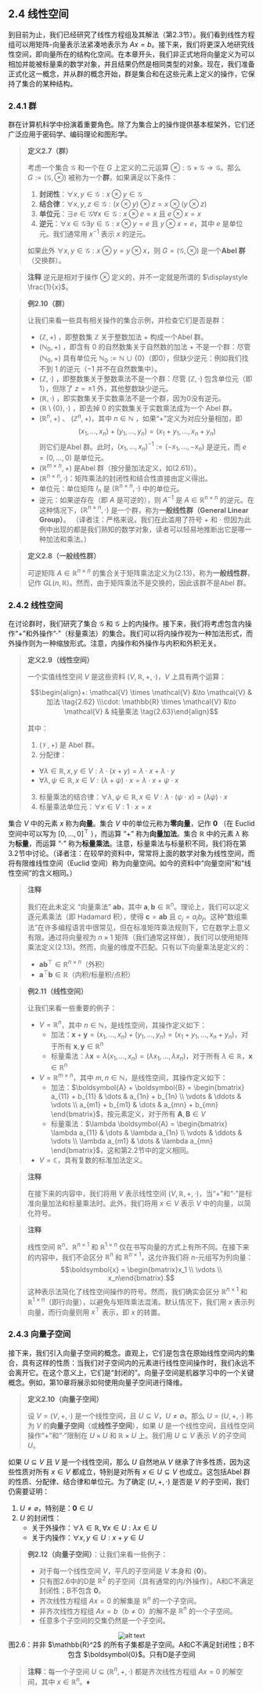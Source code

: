 
## 2.4 线性空间

到目前为止，我们已经研究了线性方程组及其解法（第2.3节）。我们看到线性方程组可以用矩阵-向量表示法紧凑地表示为 $Ax = b$。接下来，我们将更深入地研究线性空间，即向量所在的结构化空间。在本章开头，我们非正式地将向量定义为可以相加并能被标量乘的数学对象，并且结果仍然是相同类型的对象。现在，我们准备正式化这一概念，并从群的概念开始，群是集合和在这些元素上定义的操作，它保持了集合的某种结构。

### 2.4.1 群

群在计算机科学中扮演着重要角色。除了为集合上的操作提供基本框架外，它们还广泛应用于密码学、编码理论和图形学。

> **定义2.7（群）**
> 
> 考虑一个集合 $\mathcal{G}$ 和一个在 $G$ 上定义的二元运算 $\otimes: \mathcal{G} \times \mathcal{G} \to \mathcal{G}$。那么 $G := (\mathcal{G}, \otimes)$ 被称为一个**群**，如果满足以下条件：
> 
> 1. **封闭性**：$\forall x, y \in \mathcal{G}: x \otimes y \in \mathcal{G}$
> 2. **结合律**：$\forall x, y, z \in \mathcal{G}: (x \otimes y) \otimes z = x \otimes (y \otimes z)$
> 3. **单位元**：$\exists e \in \mathcal{G} \forall x \in \mathcal{G}: x \otimes e = x$ 且 $e \otimes x = x$
> 4. **逆元**：$\forall x \in \mathcal{G} \exists y \in \mathcal{G}: x \otimes y = e$ 且 $y \otimes x = e$，其中 $e$ 是单位元。我们通常用 $x^{-1}$ 表示 $x$ 的逆元。
> 
> 如果此外 $\forall x, y \in \mathcal{G}: x \otimes y = y \otimes x$，则 $G = (\mathcal{G}, \otimes)$ 是一个**Abel 群**（交换群）。

> **注释**
> 逆元是相对于操作 $\otimes$ 定义的，并不一定就是所谓的 $\displaystyle \frac{1}{x}$。


> **例2.10（群）**
> 
> 让我们来看一些具有相关操作的集合示例，并检查它们是否是群：
> - $(\mathbb{Z}, +)$ ，即整数集 $\mathbb{Z}$ 关于整数加法 $+$ 构成一个Abel 群。
> - $(\mathbb{N}_0, +)$ ，即含有 $0$ 的自然数集关于自然数的加法 $+$ 不是一个群：尽管 $(\mathbb{N}_0, +)$ 具有单位元 $\mathbb{N}_0 := \mathbb{N} \cup \{0\}$（即0），但缺少逆元：例如我们找不到 $1$ 的逆元（$-1$ 并不在自然数集中）。
> - $(\mathbb{Z}, \cdot)$ ，即整数集关于整数乘法不是一个群：尽管 $(\mathbb{Z}, \cdot)$ 包含单位元（即1），但除了 $z = \pm 1$ 外，其他整数缺少逆元。
> - $(\mathbb{R}, \cdot)$ ，即实数集关于实数乘法不是一个群，因为0没有逆元。
> - $(\mathbb{R} \setminus \{0\}, \cdot)$ ，即去掉 $0$ 的实数集关于实数乘法成为一个 Abel 群。
> - $(\mathbb{R}^n, +)$ 、 $(\mathbb{Z}^n, +)$，其中 $n \in \mathbb{N}$ ，如果“+”定义为对应分量相加，即 $$ (x_1, \dots, x_n) + (y_1, \dots, y_n) = (x_1 + y_1, \dots, x_n + y_n) \tag{2.61}$$ 则它们是Abel 群。此时，$(x_1, \dots, x_n)^{-1} := (-x_1, \dots, -x_n)$ 是逆元，而 $e = (0, \dots, 0)$ 是单位元。
> - $(\mathbb{R}^{m \times n}, +)$ 是Abel 群（按分量加法定义，如(2.61)）。
> - $(\mathbb{R}^{n \times n}, \cdot)$：矩阵乘法的封闭性和结合性直接由定义得出。
>  - 单位元：单位矩阵 $I_n$ 是 $(\mathbb{R}^{n \times n}, \cdot)$ 中的单位元。
> - 逆元：如果逆存在（即 $A$ 是可逆的），则 $A^{-1}$ 是 $A \in \mathbb{R}^{n \times n}$ 的逆元。在这种情况下，$(\mathbb{R}^{n \times n}, \cdot)$ 是一个群，称为**一般线性群（General Linear Group）**。
> （译者注：严格来说，我们在此滥用了符号 $+$ 和 $\cdot$ 但因为此例中出现的都是我们熟知的数学对象，读者可以轻易地推断出它是哪一种加法和乘法。）



> **定义2.8（一般线性群）**
>
> 可逆矩阵 $A \in \mathbb{R}^{n \times n}$ 的集合关于矩阵乘法定义为(2.13)，称为**一般线性群**，记作 $GL(n, \mathbb{R})$。然而，由于矩阵乘法不是交换的，因此该群不是Abel 群。

### 2.4.2 线性空间

在讨论群时，我们研究了集合 $\mathcal{G}$ 和 $\mathcal{G}$ 上的内操作。接下来，我们将考虑包含内操作“+”和外操作“·”（标量乘法）的集合。我们可以将内操作视为一种加法形式，而外操作则为一种缩放形式。注意，内操作和外操作与内积和外积无关。

> **定义2.9（线性空间）**
> 
> 一个实值线性空间 $V$ 是这些资料 $(V, \mathbb{R}, +, \cdot)$，$V$ 上具有两个运算：
> 
> $$\begin{align}+: \mathcal{V} \times \mathcal{V} &\to \mathcal{V} & 加法 \tag{2.62} \\\cdot: \mathbb{R} \times \mathcal{V} &\to \mathcal{V} & 纯量乘法 \tag{2.63}\end{align}$$
> 
> 其中：
> 1.  $(\mathcal{V}, +)$ 是 Abel 群。
> 2.  分配律：
>    * $\forall \lambda \in \mathbb{R}, x, y \in V: \lambda \cdot (x + y) = \lambda \cdot x + \lambda \cdot y$
>    * $\forall \lambda, \psi \in \mathbb{R}, x \in V: (\lambda + \psi) \cdot x = \lambda \cdot x + \psi \cdot x$
> 3.  标量乘法的结合律：$\forall \lambda, \psi \in \mathbb{R}, x \in V: \lambda \cdot (\psi \cdot x) = (\lambda \psi) \cdot x$
> 4.  标量乘法单位元：$\forall x \in V: 1 \cdot x = x$

集合 $V$ 中的元素 $x$ 称为**向量**。集合 $V$ 中的单位元称为**零向量**，记作 $\boldsymbol{0}$ （在 Euclid 空间中可以写为 $[0, \dots, 0]^\top$ ），而运算 “$+$” 称为**向量加法**。集合 $\mathbb{R}$ 中的元素 $\lambda$ 称为**标量**，而运算 “$\cdot$” 称为**标量乘法**。注意，标量乘法与标量积不同，我们将在第3.2节中讨论。（译者注：在较早的资料中，常常将上面的数学对象为线性空间，而将有限维线性空间（Euclid 空间）称为向量空间。如今的资料中“向量空间”和“线性空间”的含义相同。）


> **注释**
> 
> 我们在此未定义 “向量乘法” $\boldsymbol{a} \boldsymbol{b}$，其中 $\boldsymbol{a}, \boldsymbol{b} \in \mathbb{R}^n$。理论上，我们可以定义逐元素乘法（即 Hadamard 积），使得 $\boldsymbol{c} = \boldsymbol{a} \boldsymbol{b}$ 且 $c_j = a_j b_j$。这种“数组乘法”在许多编程语言中很常见，但在标准矩阵乘法规则下，它在数学上意义有限。通过将向量视为 $n \times 1$ 矩阵（我们通常这样做），我们可以使用矩阵乘法定义(2.13)。然而，向量的维度不匹配。只有以下向量乘法是定义的：
> - $\boldsymbol{a} \boldsymbol{b}^\top \in \mathbb{R}^{n \times n}$（外积）
> - $\boldsymbol{a}^\top \boldsymbol{b} \in \mathbb{R}$（内积/标量积/点积）

> **例2.11（线性空间）**
> 
> 让我们来看一些重要的例子：
> - $V = \mathbb{R}^n$，其中 $n \in \mathbb{N}$，是线性空间，其操作定义如下：
>   - 加法：$\boldsymbol{x} + \boldsymbol{y} = (x_1, \dots, x_n) + (y_1, \dots, y_n) = (x_1 + y_1, \dots, x_n + y_n)$，对于所有 $\boldsymbol{x}, \boldsymbol{y} \in \mathbb{R}^n$
>   - 标量乘法：$\lambda \boldsymbol{x} = \lambda (x_1, \dots, x_n) = (\lambda x_1, \dots, \lambda x_n)$，对于所有 $\lambda \in \mathbb{R}$，$\boldsymbol{x} \in \mathbb{R}^n$
> - $V = \mathbb{R}^{m \times n}$，其中 $m, n \in \mathbb{N}$，是线性空间，其操作定义如下：
>   - 加法：$\boldsymbol{A} + \boldsymbol{B} = \begin{bmatrix} a_{11} + b_{11} & \dots & a_{1n} + b_{1n} \\   \vdots & \ddots & \vdots \\   a_{m1} + b_{m1} & \dots & a_{mn} + b_{mn}   \end{bmatrix}$，按元素定义，对于所有 $\boldsymbol{A}, \boldsymbol{B} \in V$
>   - 标量乘法：$\lambda \boldsymbol{A} = \begin{bmatrix}   \lambda a_{11} & \dots & \lambda a_{1n} \\   \vdots & \ddots & \vdots \\   \lambda a_{m1} & \dots & \lambda a_{mn}   \end{bmatrix}$，这和第2.2节中的定义相同。
> - $V = \mathbb{C}$，具有复数的标准加法定义。

> **注释**
>
> 在接下来的内容中，我们将用 $V$ 表示线性空间 $(V, \mathbb{R}, +, \cdot)$，当“+”和“$\cdot$”是标准向量加法和标量乘法时。此外，我们将用 $x \in V$ 表示 $V$ 中的向量，以简化符号。

> **注释**
> 
> 线性空间 $\mathbb{R}^n$、$\mathbb{R}^{n \times 1}$ 和 $\mathbb{R}^{1 \times n}$ 仅在书写向量的方式上有所不同。在接下来的内容中，我们不会区分 $\mathbb{R}^n$ 和 $\mathbb{R}^{n \times 1}$，这允许我们将 $n$-元组写为列向量：
> $$\boldsymbol{x} = \begin{bmatrix}x_1 \\ \vdots \\ x_n\end{bmatrix}.$$
> 这种表示法简化了线性空间操作的符号。然而，我们确实会区分 $\mathbb{R}^{n \times 1}$ 和 $\mathbb{R}^{1 \times n}$（即行向量），以避免与矩阵乘法混淆。默认情况下，我们用 $x$ 表示列向量，而行向量则用 $x^\top$ 表示，即 $x$ 的转置。

### 2.4.3 向量子空间

接下来，我们引入向量子空间的概念。直观上，它们是包含在原始线性空间内的集合，具有这样的性质：当我们对子空间内的元素进行线性空间操作时，我们永远不会离开它。在这个意义上，它们是“封闭的”。向量子空间是机器学习中的一个关键概念。例如，第10章将展示如何使用向量子空间进行降维。

> **定义2.10（向量子空间）**
>
> 设 $V = (V, +, \cdot)$ 是一个线性空间，且 $U \subseteq V$，$U \neq \emptyset$。那么 $U = (U, +, \cdot)$ 称为 $V$ 的**向量子空间**（或**线性子空间**），如果 $U$ 是一个线性空间，且线性空间操作“+”和“$\cdot$”限制在 $U \times U$ 和 $\mathbb{R} \times U$ 上。我们用 $U \subseteq V$ 表示 $V$ 的子空间 $U$。

如果 $U \subseteq V$ 且 $V$ 是一个线性空间，那么 $U$ 自然地从 $V$ 继承了许多性质，因为这些性质对所有 $x \in V$ 都成立，特别是对所有 $x \in U \subseteq V$ 也成立。这包括Abel 群的性质、分配律、结合律和单位元。为了确定 $(U, +, \cdot)$ 是否是 $V$ 的子空间，我们仍需要证明：
1. $U \neq \varnothing$，特别是：$\boldsymbol{0} \in U$
2. $U$ 的封闭性：
   - 关于外操作：$\forall \lambda \in \mathbb{R}, \forall x \in U: \lambda x \in U$
   - 关于内操作：$\forall x, y \in U: x + y \in U$

> **例2.12（向量子空间）**：让我们来看一些例子：
> - 对于每一个线性空间 $V$，平凡的子空间是 $V$ 本身和 $\{\boldsymbol{0}\}$。
> - 只有图2.6中的D是 $\mathbb{R}^2$ 的子空间（具有通常的内/外操作）。A和C不满足封闭性；B不包含 $\boldsymbol{0}$。
> - 齐次线性方程组 $Ax = 0$ 的解集是 $\mathbb{R}^n$ 的一个子空间。
> - 非齐次线性方程组 $Ax = b$（$b \neq 0$）的解不是 $\mathbb{R}^n$ 的一个子空间。
> - 任意多个子空间的交集仍然是一个子空间。


<center><img src="ch2/attachments/2-6.png" alt="alt text" style="zoom:90%;"></center>

<center>图2.6：并非 $\mathbb{R}^2$ 的所有子集都是子空间。A和C不满足封闭性；B不包含 $\boldsymbol{0}$。只有D是子空间</center>

> **注释**：每一个子空间 $U \subseteq (\mathbb{R}^n, +, \cdot)$ 都是齐次线性方程组 $Ax = 0$ 的解空间，其中 $x \in \mathbb{R}^n$。♦
